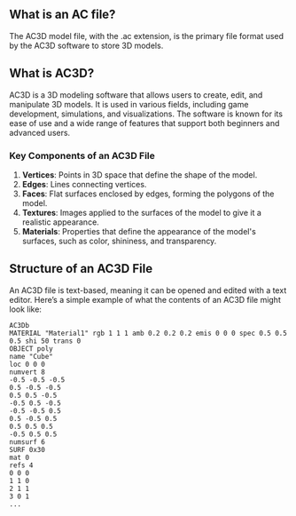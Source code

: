 ## What is an AC file?

The AC3D model file, with the .ac extension, is the primary file format used by the AC3D software to store 3D models.

## What is AC3D?

AC3D is a 3D modeling software that allows users to create, edit, and manipulate 3D models. It is used in various fields, including game development, simulations, and visualizations. The software is known for its ease of use and a wide range of features that support both beginners and advanced users.

### Key Components of an AC3D File

1.  **Vertices**: Points in 3D space that define the shape of the model.
2.  **Edges**: Lines connecting vertices.
3.  **Faces**: Flat surfaces enclosed by edges, forming the polygons of the model.
4.  **Textures**: Images applied to the surfaces of the model to give it a realistic appearance.
5.  **Materials**: Properties that define the appearance of the model's surfaces, such as color, shininess, and transparency.

## Structure of an AC3D File

An AC3D file is text-based, meaning it can be opened and edited with a text editor. Here’s a simple example of what the contents of an AC3D file might look like:

```
AC3Db
MATERIAL "Material1" rgb 1 1 1 amb 0.2 0.2 0.2 emis 0 0 0 spec 0.5 0.5 0.5 shi 50 trans 0
OBJECT poly
name "Cube"
loc 0 0 0
numvert 8
-0.5 -0.5 -0.5
0.5 -0.5 -0.5
0.5 0.5 -0.5
-0.5 0.5 -0.5
-0.5 -0.5 0.5
0.5 -0.5 0.5
0.5 0.5 0.5
-0.5 0.5 0.5
numsurf 6
SURF 0x30
mat 0
refs 4
0 0 0
1 1 0
2 1 1
3 0 1
...

```



